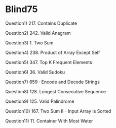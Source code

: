 # Blind75
Question1) 217. Contains Duplicate

Question2) 242. Valid Anagram

Question3) 1. Two Sum

Question4) 238. Product of Array Except Self

Question5) 347. Top K Frequent Elements

Question6) 36. Valid Sudoku

Question7) 659 · Encode and Decode Strings

Question8) 128. Longest Consecutive Sequence

Question9) 125. Valid Palindrome

Question10) 167. Two Sum II - Input Array Is Sorted

Question11) 11. Container With Most Water
